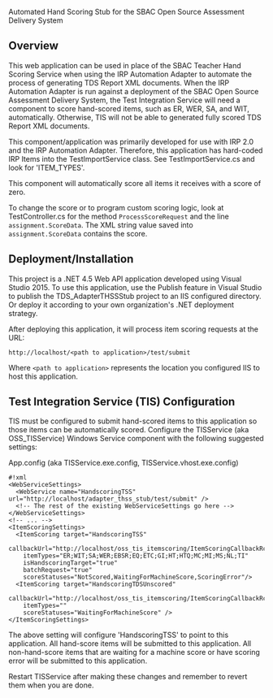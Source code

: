 Automated Hand Scoring Stub for the SBAC Open Source Assessment Delivery System

Overview
--------

This web application can be used in place of the SBAC Teacher Hand Scoring Service
when using the IRP Automation Adapter to automate the process of generating
TDS Report XML documents.  When the IRP Automation Adapter is run against
a deployment of the SBAC Open Source Assessment Delivery System, the Test
Integration Service will need a component to score hand-scored items, such as
ER, WER, SA, and WIT, automatically.  Otherwise, TIS will not be able to 
generated fully scored TDS Report XML documents.  

This component/application was primarily developed for use with IRP 2.0
and the IRP Automation Adapter.  Therefore, this application has hard-coded
IRP Items into the TestImportService class.  See TestImportService.cs and look for
'ITEM_TYPES'.

This component will automatically score all items it receives with a score of zero. 

To change the score or to program custom scoring logic, look at TestController.cs for the 
method `ProcessScoreRequest` and the line `assignment.ScoreData`.  The XML 
string value saved into `assignment.ScoreData` contains the score.

Deployment/Installation
-----------------------

This project is a .NET 4.5 Web API application developed using Visual Studio 2015.
To use this application, use the Publish feature in Visual Studio to publish
the TDS_AdapterTHSSStub project to an IIS configured directory.  Or deploy it 
according to your own organization's .NET deployment strategy.

After deploying this application, it will process item scoring requests at the
URL:

`http://localhost/<path to application>/test/submit`

Where `<path to application>` represents the location you configured IIS to 
host this application.

Test Integration Service (TIS) Configuration
--------------------------------------------

TIS must be configured to submit hand-scored items to this application so those
items can be automatically scored.  Configure the TISService (aka OSS_TISService)
Windows Service component with the following suggested settings:

App.config (aka TISService.exe.config, TISService.vhost.exe.config)
```
#!xml
<WebServiceSettings>
  <WebService name="HandscoringTSS" url="http://localhost/adapter_thss_stub/test/submit" />
  <!-- The rest of the existing WebServiceSettings go here -->
</WebServiceSettings>
<!-- ... -->
<ItemScoringSettings>
  <ItemScoring target="HandscoringTSS"
	callbackUrl="http://localhost/oss_tis_itemscoring/ItemScoringCallbackRcv.axd"
	itemTypes="ER;WIT;SA;WER;EBSR;EQ;ETC;GI;HT;HTQ;MC;MI;MS;NL;TI"
	isHandscoringTarget="true"
	batchRequest="true"
	scoreStatuses="NotScored,WaitingForMachineScore,ScoringError"/>
  <ItemScoring target="HandscoringTDSUnscored"
	callbackUrl="http://localhost/oss_tis_itemscoring/ItemScoringCallbackRcv.axd"
	itemTypes=""
	scoreStatuses="WaitingForMachineScore" />
</ItemScoringSettings>
```

The above setting will configure 'HandscoringTSS' to point to this application.
All hand-score items will be submitted to this application.
All non-hand-score items that are waiting for a machine score or have scoring error
will be submitted to this application.

Restart TISService after making these changes and remember to revert them when
you are done.